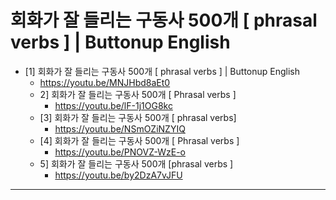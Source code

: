 # 회화가 잘 들리는 구동사 500개 [ phrasal verbs ] | Buttonup English

- [1] 회화가 잘 들리는 구동사 500개 [ phrasal verbs ] | Buttonup English
  - https://youtu.be/MNJHbd8aEt0
  - 2] 회화가 잘 들리는 구동사 500개 [ Phrasal verbs ]
    - https://youtu.be/lF-1j1OG8kc
  - [3] 회화가 잘 들리는 구동사 500개 [ phrasal verbs]
    - https://youtu.be/NSmOZiNZYIQ
  - [4] 회화가 잘 들리는 구동사 500개 [ Phrasal verbs ]
    - https://youtu.be/PNOVZ-WzE-o
  - 5] 회화가 잘 들리는 구동사 500개 [phrasal verbs ]
    - https://youtu.be/by2DzA7vJFU
   
<hr>
